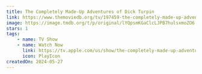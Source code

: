 ```yaml
---
title: The Completely Made-Up Adventures of Dick Turpin
link: https://www.themoviedb.org/tv/197459-the-completely-made-up-adventures-of-dick-turpin
image: https://image.tmdb.org/t/p/original/lYQpsmKGaClcLJPB7hulsxmoZO6.jpg
stars: 1
tags:
    - name: TV Show
    - name: Watch Now
      link: https://tv.apple.com/us/show/the-completely-made-up-adventures-of-dick-turpin/umc.cmc.37r7vskzmm8hk2pfbzaxlcwzg
      icon: PlayIcon
createdOn: 2024-05-27
---
```

